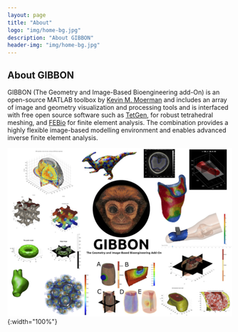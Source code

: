 ```yaml
---
layout: page
title: "About"
logo: "img/home-bg.jpg"
description: "About GIBBON"
header-img: "img/home-bg.jpg"
---
```


## About GIBBON
GIBBON (The Geometry and Image-Based Bioengineering add-On) is an open-source MATLAB toolbox by [Kevin M. Moerman](https://kevinmoerman.org) and includes an array of image and geometry visualization and processing tools and is interfaced with free open source software such as [TetGen](http://wias-berlin.de/software/tetgen/), for robust tetrahedral meshing, and [FEBio](http://febio.org/) for finite element analysis. The combination provides a highly flexible image-based modelling environment and enables advanced inverse finite element analysis.

![Overview of GIBBON](img/GIBBON_overview.jpg){:width="100%"}

